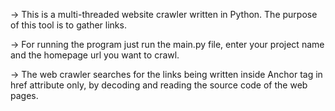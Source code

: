 
-> This is a multi-threaded website crawler written in Python. The purpose of this tool is to gather links. 


-> For running the program just run the main.py file, enter your project name and the homepage url you want to crawl.


-> The web crawler searches for the links being written inside Anchor tag in href attribute only, by decoding and reading the source code of the web pages.